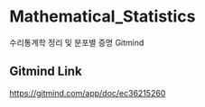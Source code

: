 # Mathematical_Statistics
수리통계학 정리 및 분포별 증명 Gitmind

## Gitmind Link 
https://gitmind.com/app/doc/ec36215260


